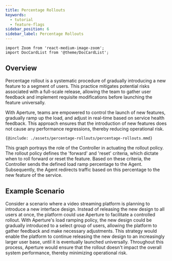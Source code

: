 ```yaml
---
title: Percentage Rollouts
keywords:
  - tutorial
  - feature-flags
sidebar_position: 6
sidebar_label: Percentage Rollouts
---
```


```mdx-code-block
import Zoom from 'react-medium-image-zoom';
import DocCardList from '@theme/DocCardList';
```

## Overview

Percentage rollout is a systematic procedure of gradually introducing a new
feature to a segment of users. This practice mitigates potential risks
associated with a full-scale release, allowing the team to gather user feedback
and implement requisite modifications before launching the feature universally.

With Aperture, teams are empowered to control the launch of new features,
gradually ramp up the load, and adjust in real-time based on service health
feedback. This approach ensures that the introduction of new features does not
cause any performance regressions, thereby reducing operational risk.

<Zoom>

```mermaid
{@include: ./assets/percentage-rollouts/percentage-rollouts.mmd}
```

</Zoom>

This graph portrays the role of the Controller in actuating the rollout policy.
The rollout policy defines the 'forward' and 'reset' criteria, which dictate
when to roll forward or reset the feature. Based on these criteria, the
Controller sends the defined load ramp percentage to the Agent. Subsequently,
the Agent redirects traffic based on this percentage to the new feature of the
service.

## Example Scenario

Consider a scenario where a video streaming platform is planning to introduce a
new interface design. Instead of releasing the new design to all users at once,
the platform could use Aperture to facilitate a controlled rollout. With
Aperture's load ramping policy, the new design could be gradually introduced to
a select group of users, allowing the platform to gather feedback and make
necessary adjustments. This strategy would enable the platform to continue
releasing the new design to an increasingly larger user base, until it is
eventually launched universally. Throughout this process, Aperture would ensure
that the rollout doesn't impact the overall system performance, thereby
minimizing operational risk.

<DocCardList />
